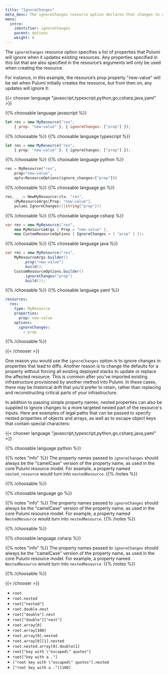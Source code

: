 ```yaml
---
title: "IgnoreChanges"
meta_desc: The ignoreChanges resource option declares that changes to certain properties should be ignored during a diff.
menu:
  intro:
    identifier: ignoreChanges
    parent: options
    weight: 6
---
```


The `ignoreChanges` resource option specifies a list of properties that Pulumi will ignore when it updates existing resources. Any properties specified in this list that are also specified in the resource’s arguments will only be used when creating the resource.

For instance, in this example, the resource’s prop property "new-value" will be set when Pulumi initially creates the resource, but from then on, any updates will ignore it:

{{< chooser language "javascript,typescript,python,go,csharp,java,yaml" >}}

{{% choosable language javascript %}}

```javascript
let res = new MyResource("res",
    { prop: "new-value" }, { ignoreChanges: ["prop"] });
```

{{% /choosable %}}
{{% choosable language typescript %}}

```typescript
let res = new MyResource("res",
    { prop: "new-value" }, { ignoreChanges: ["prop"] });
```

{{% /choosable %}}
{{% choosable language python %}}

```python
res = MyResource("res",
    prop="new-value",
    opts=ResourceOptions(ignore_changes=["prop"]))
```

{{% /choosable %}}
{{% choosable language go %}}

```go
res, _ := NewMyResource(ctx, "res",
    &MyResourceArgs{Prop: "new-value"},
    pulumi.IgnoreChanges([]string{"prop"}))
```

{{% /choosable %}}
{{% choosable language csharp %}}

```csharp
var res = new MyResource("res",
    new MyResourceArgs { Prop = "new-value" },
    new CustomResourceOptions { IgnoreChanges = { "prop" } });
```

{{% /choosable %}}
{{% choosable language java %}}

```java
var res = new MyResource("res",
    MyResourceArgs.builder()
        .prop("new-value")
        .build(),
    CustomResourceOptions.builder()
        .ignoreChanges("prop")
        .build());
```

{{% /choosable %}}
{{% choosable language yaml %}}

```yaml
resources:
  res:
    type: MyResource
    properties:
      prop: new-value
    options:
      ignoreChanges:
        - prop
```

{{% /choosable %}}

{{< /chooser >}}

One reason you would use the `ignoreChanges` option is to ignore changes in properties that lead to diffs. Another reason is to change the defaults for a property without forcing all existing deployed stacks to update or replace the affected resource. This is common after you’ve imported existing infrastructure provisioned by another method into Pulumi. In these cases, there may be historical drift that you’d prefer to retain, rather than replacing and reconstructing critical parts of your infrastructure.

In addition to passing simple property names, nested properties can also be supplied to ignore changes to a more targeted nested part of the resource's inputs. Here are examples of legal paths that can be passed to specify nested properties of objects and arrays, as well as to escape object keys that contain special characters:

{{< chooser language "javascript,typescript,python,go,csharp,java,yaml" >}}

{{% choosable language python %}}

{{% notes "info" %}}
The property names passed to `ignoreChanges` should always be the "camelCase" version of the property name, as used in the core Pulumi resource model.
For example, a property named `nested_resource` would turn into `nestedResource`.
{{% /notes %}}

{{% /choosable %}}

{{% choosable language go %}}

{{% notes "info" %}}
The property names passed to `ignoreChanges` should always be the "camelCase" version of the property name, as used in the core Pulumi resource model.
For example, a property named `NestedResource` would turn into `nestedResource`.
{{% /notes %}}

{{% /choosable %}}

{{% choosable language csharp %}}

{{% notes "info" %}}
The property names passed to `ignoreChanges` should always be the "camelCase" version of the property name, as used in the core Pulumi resource model.
For example, a property named `NestedResource` would turn into `nestedResource`.
{{% /notes %}}

{{% /choosable %}}

{{< /chooser >}}

- `root`
- `root.nested`
- `root["nested"]`
- `root.double.nest`
- `root["double"].nest`
- `root["double"]["nest"]`
- `root.array[0]`
- `root.array[100]`
- `root.array[0].nested`
- `root.array[0][1].nested`
- `root.nested.array[0].double[1]`
- `root["key with \"escaped\" quotes"]`
- `root["key with a ."]`
- `["root key with \"escaped\" quotes"].nested`
- `["root key with a ."][100]`
